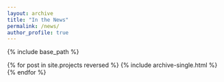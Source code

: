 ```yaml
---
layout: archive
title: "In the News"
permalink: /news/
author_profile: true
---
```


{% include base_path %}

{% for post in site.projects reversed %}
  {% include archive-single.html %}
{% endfor %}
